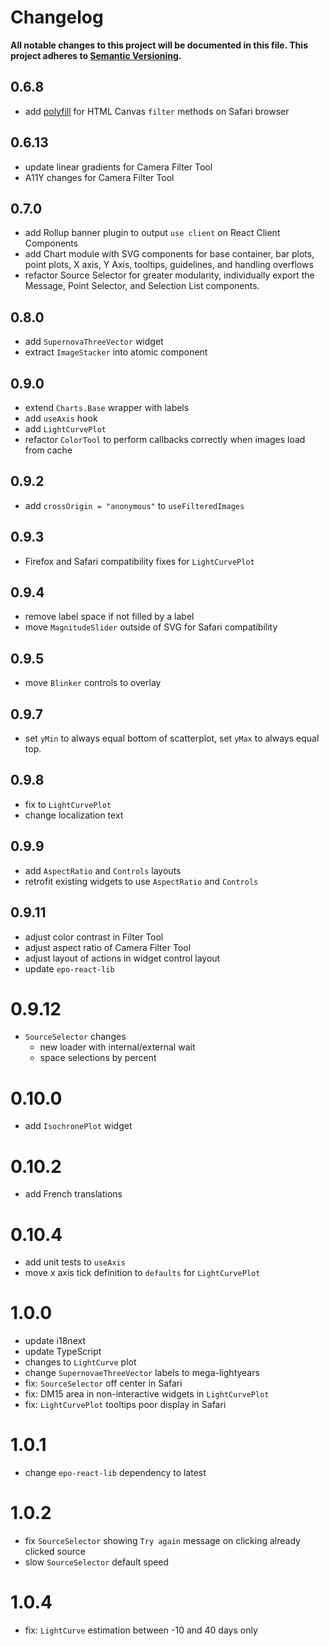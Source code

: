 # Changelog

**All notable changes to this project will be documented in this file. This project adheres to [Semantic Versioning](https://semver.org).**

## 0.6.8

- add [polyfill](https://github.com/davidenke/context-filter-polyfill) for HTML Canvas `filter` methods on Safari browser

## 0.6.13

- update linear gradients for Camera Filter Tool
- A11Y changes for Camera Filter Tool

## 0.7.0

- add Rollup banner plugin to output `use client` on React Client Components
- add Chart module with SVG components for base container, bar plots, point plots, X axis, Y Axis, tooltips, guidelines, and handling overflows
- refactor Source Selector for greater modularity, individually export the Message, Point Selector, and Selection List components.

## 0.8.0

- add `SupernovaThreeVector` widget
- extract `ImageStacker` into atomic component

## 0.9.0

- extend `Charts.Base` wrapper with labels
- add `useAxis` hook
- add `LightCurvePlot`
- refactor `ColorTool` to perform callbacks correctly when images load from cache

## 0.9.2

- add `crossOrigin = "anonymous"` to `useFilteredImages`

## 0.9.3

- Firefox and Safari compatibility fixes for `LightCurvePlot`

## 0.9.4

- remove label space if not filled by a label
- move `MagnitudeSlider` outside of SVG for Safari compatibility

## 0.9.5

- move `Blinker` controls to overlay

## 0.9.7

- set `yMin` to always equal bottom of scatterplot, set `yMax` to always equal top.

## 0.9.8

- fix to `LightCurvePlot`
- change localization text

## 0.9.9

- add `AspectRatio` and `Controls` layouts
- retrofit existing widgets to use `AspectRatio` and `Controls`

## 0.9.11

- adjust color contrast in Filter Tool
- adjust aspect ratio of Camera Filter Tool
- adjust layout of actions in widget control layout
- update `epo-react-lib`

# 0.9.12

- `SourceSelector` changes
  - new loader with internal/external wait
  - space selections by percent

# 0.10.0

- add `IsochronePlot` widget

# 0.10.2

- add French translations

# 0.10.4

- add unit tests to `useAxis`
- move x axis tick definition to `defaults` for `LightCurvePlot`

# 1.0.0

- update i18next
- update TypeScript
- changes to `LightCurve` plot
- change `SupernovaeThreeVector` labels to mega-lightyears
- fix: `SourceSelector` off center in Safari
- fix: DM15 area in non-interactive widgets in `LightCurvePlot`
- fix: `LightCurvePlot` tooltips poor display in Safari

# 1.0.1

- change `epo-react-lib` dependency to latest

# 1.0.2

- fix `SourceSelector` showing `Try again` message on clicking already clicked source
- slow `SourceSelector` default speed

# 1.0.4

- fix: `LightCurve` estimation between -10 and 40 days only
